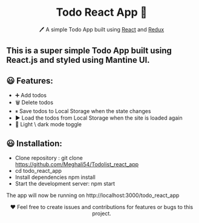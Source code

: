 <h1 align="center">Todo React App  📝</h1>  
<p align="center">
  🖊️ A simple Todo App built using <a href="https://reactjs.org/">React</a> and <a href="https://mantine.dev/">Redux</a>
</p>

## This is a super simple Todo App built using React.js and styled using Mantine UI.

## 😃 Features:

- ➕ Add todos
- 🗑️ Delete todos
- ⏸ Save todos to Local Storage when the state changes
- ▶️ Load the todos from Local Storage when the site is loaded again
- 🌙 Light \ dark mode toggle

## 😃 Installation:
- Clone repository : git clone https://github.com/Meghali54/Todolist_react_app
- cd todo_react_app
- Install dependencies npm install
- Start the development server: npm start

The app will now be running on http://localhost:3000/todo_react_app


<p align="center">
  ❤️ Feel free to create issues and contributions for features or bugs to this project.
</p>
